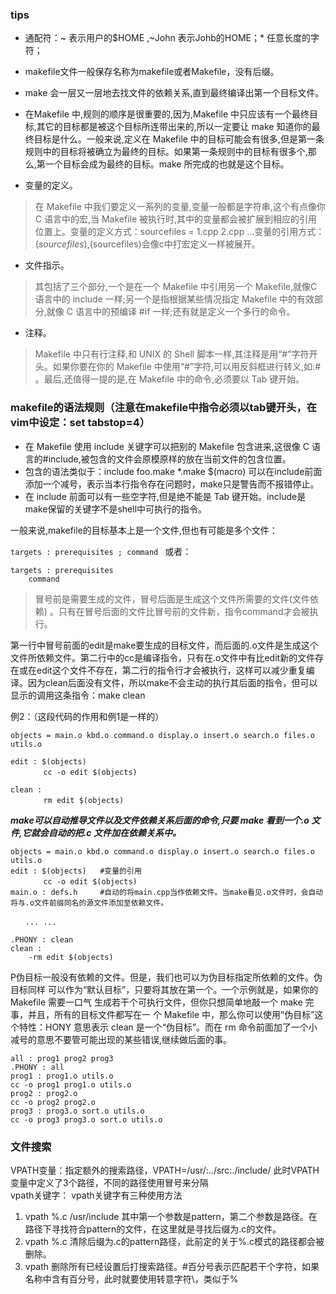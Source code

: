 ### tips
-	通配符：~ 表示用户的$HOME ,~John 表示Johb的HOME；* 任意长度的字符；
-	makefile文件一般保存名称为makefile或者Makefile，没有后缀。
-	make 会一层又一层地去找文件的依赖关系,直到最终编译出第一个目标文件。 
-	在Makefile 中,规则的顺序是很重要的,因为,Makefile 中只应该有一个最终目标,其它的目标都是被这个目标所连带出来的,所以一定要让 make 知道你的最终目标是什么。一般来说,定义在 Makefile 中的目标可能会有很多,但是第一条规则中的目标将被确立为最终的目标。如果第一条规则中的目标有很多个,那么,第一个目标会成为最终的目标。make 所完成的也就是这个目标。

-	变量的定义。
> 在 Makefile 中我们要定义一系列的变量,变量一般都是字符串,这个有点像你 C 语言中的宏,当 Makefile 被执行时,其中的变量都会被扩展到相应的引用位置上。变量的定义方式：sourcefiles = 1.cpp 2.cpp ...变量的引用方式：$(sourcefiles),$(sourcefiles)会像c中打宏定义一样被展开。

-	文件指示。
> 其包括了三个部分,一个是在一个 Makefile 中引用另一个 Makefile,就像C 语言中的 include 一样;另一个是指根据某些情况指定 Makefile 中的有效部分,就像 C 语言中的预编译 #if 一样;还有就是定义一个多行的命令。

-	注释。
> Makefile 中只有行注释,和 UNIX 的 Shell 脚本一样,其注释是用“#”字符开头。如果你要在你的 Makefile 中使用“#”字符,可以用反斜框进行转义,如:\# 。最后,还值得一提的是,在 Makefile 中的命令,必须要以 Tab 键开始。

### makefile的语法规则（注意在makefile中指令必须以tab键开头，在vim中设定：set tabstop=4）

-	在 Makefile 使用 include 关键字可以把别的 Makefile 包含进来,这很像 C 语言的#include,被包含的文件会原模原样的放在当前文件的包含位置。 
-	包含的语法类似于：include foo.make   *.make  $(macro) 可以在include前面添加一个减号，表示当本行指令存在问题时，make只是警告而不报错停止。
-	在 include 前面可以有一些空字符,但是绝不能是 Tab 键开始。include是make保留的关键字不是shell中可执行的指令。

一般来说,makefile的目标基本上是一个文件,但也有可能是多个文件：

`targets : prerequisites ; command `
或者：
```
targets : prerequisites
	command 
```
> 冒号前是需要生成的文件，冒号后面是生成这个文件所需要的文件(文件依赖) 。只有在冒号后面的文件比冒号前的文件新，指令command才会被执行。     

第一行中冒号前面的edit是make要生成的目标文件，而后面的.o文件是生成这个文件所依赖文件。第二行中的cc是编译指令，只有在.o文件中有比edit新的文件存在或在edit这个文件不存在，第二行的指令行才会被执行，这样可以减少重复编译。因为clean后面没有文件，所以make不会主动的执行其后面的指令，但可以显示的调用这条指令：make clean 

例2：（这段代码的作用和例1是一样的）
```
objects = main.o kbd.o command.o display.o insert.o search.o files.o utils.o

edit : $(objects)
	　　cc -o edit $(objects)

clean :
	　　rm edit $(objects)     
```

***make可以自动推导文件以及文件依赖关系后面的命令,只要 make 看到一个.o 文件,它就会自动的把.c 文件加在依赖关系中。***
```
objects = main.o kbd.o command.o display.o insert.o search.o files.o utils.o
edit : $(objects)	#变量的引用
	　　cc -o edit $(objects)
main.o : defs.h     #自动的将main.cpp当作依赖文件。当make看见.o文件时，会自动将与.o文件前缀同名的源文件添加至依赖文件。

　　... ...

.PHONY : clean
clean :
	-rm edit $(objects)
```
P伪目标一般没有依赖的文件。但是，我们也可以为伪目标指定所依赖的文件。伪目标同样
可以作为“默认目标”，只要将其放在第一个。一个示例就是，如果你的 Makefile 需要一口气
生成若干个可执行文件，但你只想简单地敲一个 make 完事，并且，所有的目标文件都写在一
个 Makefile 中，那么你可以使用“伪目标”这个特性：HONY 意思表示 clean 是一个“伪目标”。而在 rm 命令前面加了一个小减号的意思不要管可能出现的某些错误,继续做后面的事。 
```
all : prog1 prog2 prog3
.PHONY : all
prog1 : prog1.o utils.o
cc -o prog1 prog1.o utils.o
prog2 : prog2.o
cc -o prog2 prog2.o
prog3 : prog3.o sort.o utils.o
cc -o prog3 prog3.o sort.o utils.o
```

### 文件搜索
VPATH变量：指定额外的搜索路径，VPATH=/usr/:../src:./include/  此时VPATH变量中定义了3个路径，不同的路径使用冒号来分隔        
vpath关键字：	vpath关键字有三种使用方法          

1.	vpath %.c /usr/include  其中第一个参数是pattern，第二个参数是路径。在路径下寻找符合pattern的文件，在这里就是寻找后缀为.c的文件。
2.	vpath %.c 清除后缀为.c的pattern路径，此前定的关于%.c模式的路径都会被删除。
3.	vpath  删除所有已经设置后打搜索路径。#百分号表示匹配若干个字符，如果名称中含有百分号，此时就要使用转意字符\，类似于\%
